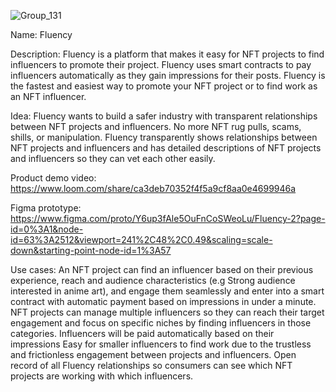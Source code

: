 ![Group_131](https://user-images.githubusercontent.com/32802443/152693654-b5e145c4-8521-40e5-ab85-63aae9cfc339.png)


Name: Fluency

Description: Fluency is a platform that makes it easy for NFT projects to find influencers to promote their project. Fluency uses smart contracts to pay influencers automatically as they gain impressions for their posts. Fluency is the fastest and easiest way to promote your NFT project or to find work as an NFT influencer.

Idea: Fluency wants to build a safer industry with transparent relationships between NFT projects and influencers. No more NFT rug pulls, scams, shills, or manipulation. Fluency transparently shows relationships between NFT projects and influencers and has detailed descriptions of NFT projects and influencers so they can vet each other easily.

Product demo video: https://www.loom.com/share/ca3deb70352f4f5a9cf8aa0e4699946a

Figma prototype: https://www.figma.com/proto/Y6up3fAle5OuFnCoSWeoLu/Fluency-2?page-id=0%3A1&node-id=63%3A2512&viewport=241%2C48%2C0.49&scaling=scale-down&starting-point-node-id=1%3A57

Use cases:
An NFT project can find an influencer based on their previous experience, reach and audience characteristics (e.g Strong audience interested in anime art), and engage them seamlessly and enter into a smart contract with automatic payment based on impressions in under a minute.
NFT projects can manage multiple influencers so they can reach their target engagement and focus on specific niches by finding influencers in those categories.
Influencers will be paid automatically based on their impressions
Easy for smaller influencers to find work due to the trustless and frictionless engagement between projects and influencers.
Open record of all Fluency relationships so consumers can see which NFT projects are working with which influencers.
